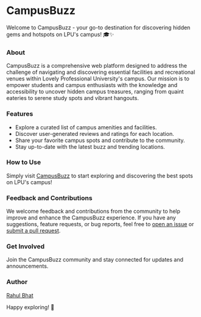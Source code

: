 # CampusBuzz

Welcome to CampusBuzz - your go-to destination for discovering hidden gems and hotspots on LPU's campus! 🎓✨

### About
CampusBuzz is a comprehensive web platform designed to address the challenge of navigating and discovering essential facilities and recreational venues within Lovely Professional University's campus. Our mission is to empower students and campus enthusiasts with the knowledge and accessibility to uncover hidden campus treasures, ranging from quaint eateries to serene study spots and vibrant hangouts.

### Features
- Explore a curated list of campus amenities and facilities.
- Discover user-generated reviews and ratings for each location.
- Share your favorite campus spots and contribute to the community.
- Stay up-to-date with the latest buzz and trending locations.

### How to Use
Simply visit [CampusBuzz](https://campusbuzzlpu.netlify.app) to start exploring and discovering the best spots on LPU's campus!

### Feedback and Contributions
We welcome feedback and contributions from the community to help improve and enhance the CampusBuzz experience. If you have any suggestions, feature requests, or bug reports, feel free to [open an issue](https://github.com/Rahul15102004/CampusBuzz/issues) or [submit a pull request](https://github.com/Rahul15102004/CampusBuzz/pulls).

### Get Involved
Join the CampusBuzz community and stay connected for updates and announcements.

### Author
[Rahul Bhat](https://github.com/Rahul151004)

Happy exploring! 🚀
